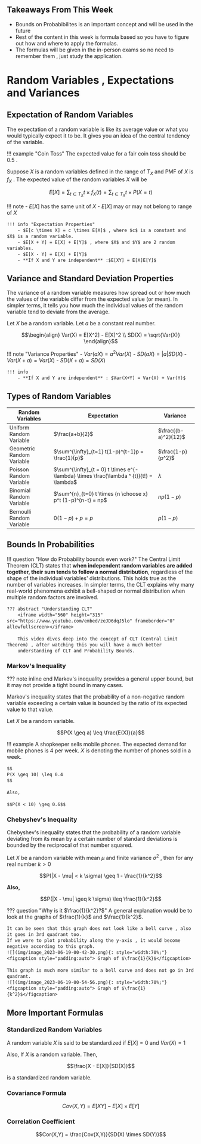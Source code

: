 ## Takeaways From This Week
- Bounds on Probabibilites is an important concept and will be used in the future
- Rest of the content in this week is formula based so you have to figure out how and where to apply the formulas.
- The formulas will be given in the in-person exams so no need to remember them , just study the application.

# Random Variables , Expectations and Variances
## Expectation of Random Variables
The expectation of a random variable is like its average value or what you would typically expect it to be. It gives you an idea of the central tendency of the variable.

!!! example "Coin Toss"
    The expected value for a fair coin toss should be 0.5 . 

Suppose $X$ is a random variables defined in the range of $T_X$ and PMF of $X$ is $f_X$ . The expected value of the random variables $X$ will be

$$E[X] = \sum_{t \in T_X} t \times f_X(t) = \sum_{t \in T_X} t \times P(X =t)$$


!!! note
    - $E[X]$ has the same unit of $X$
    - $E[X]$ may or may not belong to range of $X$

    !!! info "Expectation Properties"
        - $E[c \times X] = c \times E[X]$ , where $c$ is a constant and $X$ is a random variable.
        - $E[X + Y] = E[X] + E[Y]$ , where $X$ and $Y$ are 2 random variables.
        - $E[X - Y] = E[X] + E[Y]$ 
        - **If X and Y are independent** :$E[XY] = E[X]E[Y]$


## Variance and Standard Deviation Properties 
The variance of a random variable measures how spread out or how much the values of the variable differ from the expected value (or mean). In simpler terms, it tells you how much the individual values of the random variable tend to deviate from the average.

Let $X$ be a random variable. Let $a$ be a constant real number.

$$\begin{align} Var(X) = E[X^2] - E[X]^2 \\ 
SD(X) = \sqrt{Var(X)} \end{align}$$

!!! note "Variance Properties"
    - $Var(aX) = a^2Var(X)$
    - $SD(aX) = |a|SD(X)$
    - $Var(X + a) = Var(X)$
    - $SD(X + a) = SD(X)$

    !!! info
        - **If X and Y are independent** : $Var(X+Y) = Var(X) + Var(Y)$

## Types of Random Variables 

| Random Variables          | Expectation                                                                              | Variance             |
|---------------------------|------------------------------------------------------------------------------------------|----------------------|
| Uniform Random Variable   | $\frac{a+b}{2}$                                                                          | $\frac{(b-a)^2}{12}$ |
| Geometric Random Variable | $\sum^{\infty}_{t=1} t(1-p)^{t-1}p = \frac{1}{p}$                                        | $\frac{1-p}{p^2}$    |
| Poisson Random Variable   | $\sum^{\infty}_{t = 0} t \times e^{- \lambda} \times \frac{\lambda ^ {t}}{t!} = \lambda$ | $\lambda$            |
| Binomial Random Variable  | $\sum^{n}_{t=0} t \times {n \choose x} p^t (1-p)^{n-t} = np$                             | $np(1-p)$            |
| Bernoulli Random Variable | $0(1-p) + p = p$                                                                         | $p(1-p)$             |

## Bounds In Probabilities 
!!! question "How do Probability bounds even work?"
    The Central Limit Theorem (CLT) states that **when independent random variables are added together, their sum tends to follow a normal distribution**, regardless of the shape of the individual variables' distributions. This holds true as the number of variables increases. In simpler terms, the CLT explains why many real-world phenomena exhibit a bell-shaped or normal distribution when multiple random factors are involved.

    ??? abstract "Understanding CLT"
        <iframe width="560" height="315" src="https://www.youtube.com/embed/zeJD6dqJ5lo" frameborder="0" allowfullscreen></iframe>
        
        This video dives deep into the concept of CLT (Central Limit Theorem) , after watching this you will have a much better
        understanding of CLT and Probability Bounds.

### Markov's Inequality 
??? note inline end 
    Markov's inequality provides a general upper bound, but it may not provide a tight bound in many cases.

Markov's inequality states that the probability of a non-negative random variable exceeding a certain value is bounded by the ratio of its expected value to that value.

Let $X$ be a random variable.

$$P(X \geq a) \leq \frac{E(X)}{a}$$

!!! example
    A shopkeeper sells mobile phones. The expected demand for mobile phones is 4 per week. $X$ is denoting the number of phones sold in a week.

    $$
    P(X \geq 10) \leq 0.4
    $$

    Also, 

    $$P(X < 10) \geq 0.6$$

### Chebyshev's Inequality 
Chebyshev's inequality states that the probability of a random variable deviating from its mean by a certain number of standard deviations is bounded by the reciprocal of that number squared.

Let $X$ be a random variable with mean $\mu$ and finite variance $\sigma^2$ , then for any real number $k>0$

$$P(|X - \mu| < k \sigma) \geq 1 - \frac{1}{k^2}$$

**Also,**

$$P(|X - \mu| \geq k \sigma) \leq \frac{1}{k^2}$$


??? question "Why is it $\frac{1}{k^2}?$"
    A general explanation would be to look at the graphs of $\frac{1}{k}$ and $\frac{1}{k^2}$.

    It can be seen that this graph does not look like a bell curve , also it goes in 3rd quadrant too.
    If we were to plot probability along the y-axis , it would become negative according to this graph.
    ![](img/image_2023-06-19-00-42-30.png){: style="width:70%;"}
    <figcaption style="padding:auto"> Graph of $\frac{1}{k}$</figcaption>

    This graph is much more similar to a bell curve and does not go in 3rd quadrant.
    ![](img/image_2023-06-19-00-54-56.png){: style="width:70%;"}
    <figcaption style="padding:auto"> Graph of $\frac{1}{k^2}$</figcaption>
## More Important Formulas 
### Standardized Random Variables 
A random variable $X$ is said to be standardized if $E[X] = 0 \text{ and } Var(X) = 1$

Also,
If $X$ is a random variable.  Then,

$$\frac{X - E[X]}{SD(X)}$$

is a standardized random variable.

### Covariance Formula
$$Cov(X,Y) = E[XY] - E[X] \times E[Y]$$

### Correlation Coefficient 
$$Cor(X,Y) = \frac{Cov(X,Y)}{SD(X) \times SD(Y)}$$

